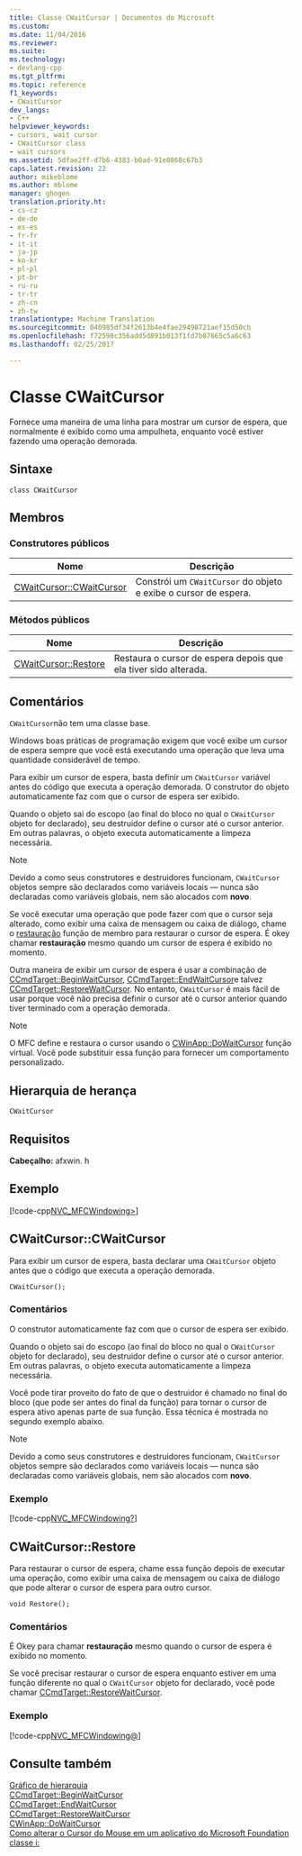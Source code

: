 ```yaml
---
title: Classe CWaitCursor | Documentos do Microsoft
ms.custom: 
ms.date: 11/04/2016
ms.reviewer: 
ms.suite: 
ms.technology:
- devlang-cpp
ms.tgt_pltfrm: 
ms.topic: reference
f1_keywords:
- CWaitCursor
dev_langs:
- C++
helpviewer_keywords:
- cursors, wait cursor
- CWaitCursor class
- wait cursors
ms.assetid: 5dfae2ff-d7b6-4383-b0ad-91e0868c67b3
caps.latest.revision: 22
author: mikeblome
ms.author: mblome
manager: ghogen
translation.priority.ht:
- cs-cz
- de-de
- es-es
- fr-fr
- it-it
- ja-jp
- ko-kr
- pl-pl
- pt-br
- ru-ru
- tr-tr
- zh-cn
- zh-tw
translationtype: Machine Translation
ms.sourcegitcommit: 040985df34f2613b4e4fae29498721aef15d50cb
ms.openlocfilehash: f72598c356add5d891b013f1fd7b87665c5a6c63
ms.lasthandoff: 02/25/2017

---
```

# <a name="cwaitcursor-class"></a>Classe CWaitCursor
Fornece uma maneira de uma linha para mostrar um cursor de espera, que normalmente é exibido como uma ampulheta, enquanto você estiver fazendo uma operação demorada.  
  
## <a name="syntax"></a>Sintaxe  
  
```  
class CWaitCursor  
```  
  
## <a name="members"></a>Membros  
  
### <a name="public-constructors"></a>Construtores públicos  
  
|Nome|Descrição|  
|----------|-----------------|  
|[CWaitCursor::CWaitCursor](#cwaitcursor)|Constrói um `CWaitCursor` do objeto e exibe o cursor de espera.|  
  
### <a name="public-methods"></a>Métodos públicos  
  
|Nome|Descrição|  
|----------|-----------------|  
|[CWaitCursor::Restore](#restore)|Restaura o cursor de espera depois que ela tiver sido alterada.|  
  
## <a name="remarks"></a>Comentários  
 `CWaitCursor`não tem uma classe base.  
  
 Windows boas práticas de programação exigem que você exibe um cursor de espera sempre que você está executando uma operação que leva uma quantidade considerável de tempo.  
  
 Para exibir um cursor de espera, basta definir um `CWaitCursor` variável antes do código que executa a operação demorada. O construtor do objeto automaticamente faz com que o cursor de espera ser exibido.  
  
 Quando o objeto sai do escopo (ao final do bloco no qual o `CWaitCursor` objeto for declarado), seu destruidor define o cursor até o cursor anterior. Em outras palavras, o objeto executa automaticamente a limpeza necessária.  
  
> [!NOTE]
>  Devido a como seus construtores e destruidores funcionam, `CWaitCursor` objetos sempre são declarados como variáveis locais — nunca são declaradas como variáveis globais, nem são alocados com **novo**.  
  
 Se você executar uma operação que pode fazer com que o cursor seja alterado, como exibir uma caixa de mensagem ou caixa de diálogo, chame o [restauração](#restore) função de membro para restaurar o cursor de espera. É okey chamar **restauração** mesmo quando um cursor de espera é exibido no momento.  
  
 Outra maneira de exibir um cursor de espera é usar a combinação de [CCmdTarget::BeginWaitCursor](../../mfc/reference/ccmdtarget-class.md#beginwaitcursor), [CCmdTarget::EndWaitCursor](../../mfc/reference/ccmdtarget-class.md#endwaitcursor)e talvez [CCmdTarget::RestoreWaitCursor](../../mfc/reference/ccmdtarget-class.md#restorewaitcursor). No entanto, `CWaitCursor` é mais fácil de usar porque você não precisa definir o cursor até o cursor anterior quando tiver terminado com a operação demorada.  
  
> [!NOTE]
>  O MFC define e restaura o cursor usando o [CWinApp::DoWaitCursor](../../mfc/reference/cwinapp-class.md#dowaitcursor) função virtual. Você pode substituir essa função para fornecer um comportamento personalizado.  
  
## <a name="inheritance-hierarchy"></a>Hierarquia de herança  
 `CWaitCursor`  
  
## <a name="requirements"></a>Requisitos  
 **Cabeçalho:** afxwin. h  
  
## <a name="example"></a>Exemplo  
 [!code-cpp[NVC_MFCWindowing&#62;](../../mfc/reference/codesnippet/cpp/cwaitcursor-class_1.cpp)]  
  
##  <a name="a-namecwaitcursora--cwaitcursorcwaitcursor"></a><a name="cwaitcursor"></a>CWaitCursor::CWaitCursor  
 Para exibir um cursor de espera, basta declarar uma `CWaitCursor` objeto antes que o código que executa a operação demorada.  
  
```  
CWaitCursor();
```  
  
### <a name="remarks"></a>Comentários  
 O construtor automaticamente faz com que o cursor de espera ser exibido.  
  
 Quando o objeto sai do escopo (ao final do bloco no qual o `CWaitCursor` objeto for declarado), seu destruidor define o cursor até o cursor anterior. Em outras palavras, o objeto executa automaticamente a limpeza necessária.  
  
 Você pode tirar proveito do fato de que o destruidor é chamado no final do bloco (que pode ser antes do final da função) para tornar o cursor de espera ativo apenas parte de sua função. Essa técnica é mostrada no segundo exemplo abaixo.  
  
> [!NOTE]
>  Devido a como seus construtores e destruidores funcionam, `CWaitCursor` objetos sempre são declarados como variáveis locais — nunca são declaradas como variáveis globais, nem são alocados com **novo**.  
  
### <a name="example"></a>Exemplo  
 [!code-cpp[NVC_MFCWindowing&#63;](../../mfc/reference/codesnippet/cpp/cwaitcursor-class_2.cpp)]  
  
##  <a name="a-namerestorea--cwaitcursorrestore"></a><a name="restore"></a>CWaitCursor::Restore  
 Para restaurar o cursor de espera, chame essa função depois de executar uma operação, como exibir uma caixa de mensagem ou caixa de diálogo que pode alterar o cursor de espera para outro cursor.  
  
```  
void Restore();
```  
  
### <a name="remarks"></a>Comentários  
 É Okey para chamar **restauração** mesmo quando o cursor de espera é exibido no momento.  
  
 Se você precisar restaurar o cursor de espera enquanto estiver em uma função diferente no qual o `CWaitCursor` objeto for declarado, você pode chamar [CCmdTarget::RestoreWaitCursor](../../mfc/reference/ccmdtarget-class.md#restorewaitcursor).  
  
### <a name="example"></a>Exemplo  
 [!code-cpp[NVC_MFCWindowing&#64;](../../mfc/reference/codesnippet/cpp/cwaitcursor-class_3.cpp)]  
  
## <a name="see-also"></a>Consulte também  
 [Gráfico de hierarquia](../../mfc/hierarchy-chart.md)   
 [CCmdTarget::BeginWaitCursor](../../mfc/reference/ccmdtarget-class.md#beginwaitcursor)   
 [CCmdTarget::EndWaitCursor](../../mfc/reference/ccmdtarget-class.md#endwaitcursor)   
 [CCmdTarget::RestoreWaitCursor](../../mfc/reference/ccmdtarget-class.md#restorewaitcursor)   
 [CWinApp::DoWaitCursor](../../mfc/reference/cwinapp-class.md#dowaitcursor)   
 [Como alterar o Cursor do Mouse em um aplicativo do Microsoft Foundation classe i:](http://go.microsoft.com/fwlink/linkid=128044)




